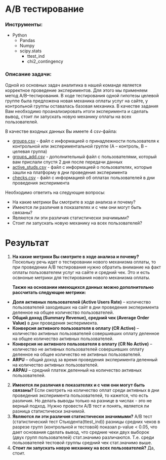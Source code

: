 # **A/B тестирование**

### Инструменты:
- Python
  - Pandas
  - Numpy
  - scipy.stats
    - ttest_ind
    - chi2_contingency

### Описание задачи:

Одной из основных задач аналитика в нашей команде является корректное проведение экспериментов. Для этого мы применяем метод A/B–тестирования. В ходе тестирования одной гипотезы целевой группе была предложена новая механика оплаты услуг на сайте, у контрольной группы оставалась базовая механика. В качестве задания Вам необходимо проанализировать итоги эксперимента и сделать вывод, стоит ли запускать новую механику оплаты на всех пользователей.

В качестве входных данных Вы имеете 4 csv-файла:
- [groups.csv](https://disk.yandex.ru/d/58Us0DWOzuWAjg) - файл с информацией о принадлежности пользователя к контрольной или экспериментальной группе (А – контроль, B – целевая группа)
- [groups_add.csv](https://disk.yandex.ru/d/3aARY-P9pfaksg) - дополнительный файл с пользователями, который вам прислали спустя 2 дня после передачи данных
- [active_studs.csv](https://disk.yandex.ru/d/prbgU-rZpiXVYg) - файл с информацией о пользователях, которые зашли на платформу в дни проведения эксперимента
- [checks.csv](https://disk.yandex.ru/d/84hTmELphW2sqQ) - файл с информацией об оплатах пользователей в дни проведения эксперимента

Необходимо ответить на следующие вопросы:
- На какие метрики Вы смотрите в ходе анализа и почему?
- Имеются ли различия в показателях и с чем они могут быть связаны?
- Являются ли эти различия статистически значимыми?
- Стоит ли запускать новую механику на всех пользователей?

# **Результат**

1. **На какие метрики Вы смотрите в ходе анализа и почему?**
Поскольку речь идет о тестировании нового механизма оплаты, то при проведении A/B тестирования нужно обратить внимание на факт оплаты пользователем услуг на сайте и средний чек. Это и есть освноные метрики для тестирования нового механизма оплаты.

    **Также на основании имеющихся данных можно дополнительно рассчитать следующие метрики:**
- **Доля активных пользователей (Active Users Rate)** – количество пользователей заходивших на сайт в дни проведения эксперимента деленное на общее количество пользователей.
- **Общий доход (Summary Revenue), средний чек (Average Order Value)** в дни проведения эксперимента.
- **Конверсия активного пользователя в оплату (CR Active)** – количество активных пользователей совершивших оплату деленное на общее количество активных пользователей.
- **Конверсия не активного пользователя в оплату (CR No Active)** – количество не активных пользователей совершивших оплату деленное на общее количество не активных пользователей.
- **ARPU** – общий доход за время проведения эксперимента деленный на количество активных пользователей.
- **ARPAU** – средний платеж деленный на количество активных пользователей.
2. **Имеются ли различия в показателях и с чем они могут быть связаны?**
Если смотреть на количество оплат среди активных в дни проведения эксперимента пользователей, то кажется, что есть различия. Но делать выводы только на разнице в числах - это не верный подход. Нужно провести A/B тест и понять, является ли разница статистически значимой.
3. **Являются ли эти различия статистически значимыми?**
A/B тест (статистический тест Стьюдента(ttest_ind)) разницы средних чеков в разрезе групп (контрольной и тестовой) показал p-value < 0.05, что дает основания сделать вывод, что средние чеки двух выборок (двух групп пользователей) стат.значимо различаются. Т.е. среди пользователей тестовой группы средний чек стат.значимо выше.
4. **Стоит ли запускать новую механику на всех пользователей?**
Да, стоит.